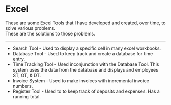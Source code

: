 # Excel

These are some Excel Tools that I have developed and created, over time, to solve various problems.  
These are the solutions to those problems.
*****************************
<ul>
<li>Search Tool - Used to display a specific cell in many excel workbooks.</li>
<li>Database Tool - Used to keep track and create a database for time entry.</li>
<li>Time Tracking Tool - Used inconjunction with the Database Tool.  This system uses the data from the database and displays and employees ST, OT, & DT.</li>
<li>Invoice System - Used to make invoices with incremental invoice numbers.</li>
<li>Register Tool - Used to to keep track of deposits and expenses.  Has a running total.</li>
</ul>

